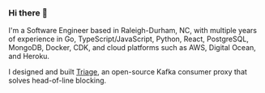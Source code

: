 ### Hi there 👋

I'm a Software Engineer based in Raleigh-Durham, NC, with multiple years of experience in Go, TypeScript/JavaScript, Python, React, PostgreSQL, MongoDB, Docker, CDK, and cloud platforms such as AWS, Digital Ocean, and Heroku.

I designed and built [Triage](https://team-triage.github.io), an open-source Kafka consumer proxy that solves head-of-line blocking.


